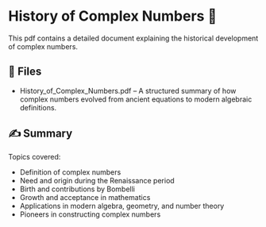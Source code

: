 # History of Complex Numbers 📘

This pdf contains a detailed document explaining the historical development of complex numbers.

## 📄 Files

- History_of_Complex_Numbers.pdf – A structured summary of how complex numbers evolved from ancient equations to modern algebraic definitions.

## ✍️ Summary

Topics covered:
- Definition of complex numbers
- Need and origin during the Renaissance period
- Birth and contributions by Bombelli
- Growth and acceptance in mathematics
- Applications in modern algebra, geometry, and number theory
- Pioneers in constructing complex numbers  
